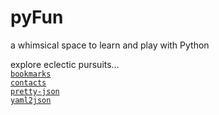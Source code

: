 # pyFun

a whimsical space to learn and play with Python  

explore eclectic pursuits…  
[`bookmarks`](bookmarks.md)  
[`contacts`](contacts.md)  
[`pretty-json`](pretty-json.md)  
[`yaml2json`](yaml2json.md)  
